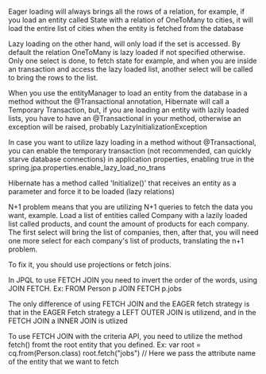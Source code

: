 Eager loading will always brings all the rows of a relation, for example, if you
load an entity called State with a relation of OneToMany to cities, it will load the entire
list of cities when the entity is fetched from the database

Lazy loading on the other hand, will only load if the set is accessed.
By default the relation OneToMany is lazy loaded if not specified otherwise.
Only one select is done, to fetch state for example, and when you are inside an transaction and
access the lazy loaded list, another select will be called to bring the rows to the list.

When you use the entityManager to load an entity from the database in a method without
the @Transactional annotation, Hibernate will call a Temporary Transaction, but,
if you are loading an entity with lazily loaded lists, you have to have an @Transactional in your method, otherwise an exception will be raised, probably LazyInitializationException

In case you want to utilize lazy loading in a method without @Transactional, you can enable the temporary transaction (not recommended, can quickly starve database connections) in application properties, enabling true in the spring.jpa.properties.enable_lazy_load_no_trans

Hibernate has a method called 'Initialize()' that receives an entity as a parameter
and force it to be loaded (lazy relations)

N+1 problem means that you are utilizing N+1 queries to fetch the data you want,
example. Load a list of entities called Company with a lazily loaded list called products, and count the amount of products for each company.
The first select will bring the list of companies, then, after that, you will need
one more select for each company's list of products, translating the n+1 problem.

To fix it, you should use projections or fetch joins.

In JPQL to use FETCH JOIN you need to invert the order of the words,
using JOIN FETCH. Ex: FROM Person p JOIN FETCH p.jobs

The only difference of using FETCH JOIN and the EAGER fetch strategy is that
in the EAGER Fetch strategy a LEFT OUTER JOIN is utilizend, and in the FETCH JOIN a INNER JOIN is utlized

To use FETCH JOIN with the criteria API, you need to utilize the method fetch() fromt the root entity that you defined. Ex:
var root = cq.from(Person.class)
root.fetch("jobs") // Here we pass the attribute name of the entity that we
want to fetch
